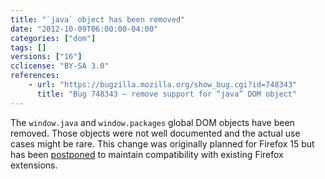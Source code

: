 ```yaml
---
title: "`java` object has been removed"
date: "2012-10-09T06:00:00-04:00"
categories: ["dom"]
tags: []
versions: ["16"]
cclicense: "BY-SA 3.0"
references:
    - url: "https://bugzilla.mozilla.org/show_bug.cgi?id=748343"
      title: "Bug 748343 – remove support for “java” DOM object"
---
```

The `window.java` and `window.packages` global DOM objects have been removed. Those objects were not well documented and the actual use cases might be rare. This change was originally planned for Firefox 15 but has been [postponed](https://bugzilla.mozilla.org/show_bug.cgi?id=778073) to maintain compatibility with existing Firefox extensions.
